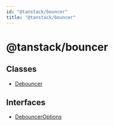 ```yaml
---
id: "@tanstack/bouncer"
title: "@tanstack/bouncer"
---
```


<!-- DO NOT EDIT: this page is autogenerated from the type comments -->

# @tanstack/bouncer

## Classes

- [Debouncer](classes/debouncer.md)

## Interfaces

- [DebouncerOptions](interfaces/debounceroptions.md)
